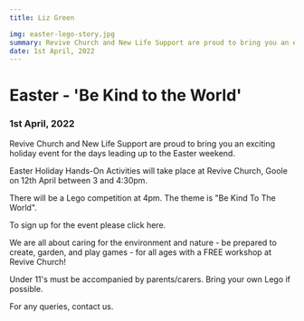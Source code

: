 ```yaml
---
title: Liz Green

img: easter-lego-story.jpg
summary: Revive Church and New Life Support are proud to bring you an exciting holiday event for the days leading up to the Easter weekend.
date: 1st April, 2022
---
```


# Easter - 'Be Kind to the World'

### 1st April, 2022

Revive Church and New Life Support are proud to bring you an exciting holiday event for the days leading up to the Easter weekend.

Easter Holiday Hands-On Activities will take place at Revive Church, Goole on 12th April between 3 and 4:30pm.

There will be a Lego competition at 4pm. The theme is "Be Kind To The World".

To sign up for the event please click here.

We are all about caring for the environment and nature - be prepared to create, garden, and play games - for all ages with a FREE workshop at Revive Church!

Under 11's must be accompanied by parents/carers. Bring your own Lego if possible.

For any queries, contact us.

